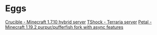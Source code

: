 # Eggs
<a href="https://raw.githubusercontent.com/erxson/pterodactyl-eggs-devbuild/master/egg-crucible.json">Crucible - Minecraft 1.7.10 hybrid server</a> </b>
<a href="https://raw.githubusercontent.com/erxson/pterodactyl-eggs-devbuild/master/egg-tshock-dev.json">TShock - Terraria server</a> </b>
<a href="https://raw.githubusercontent.com/erxson/pterodactyl-eggs-devbuild/master/egg-petal.json">Petal - Minecraft 1.19.2 purpur/pufferfish fork with async features</a> </b>
